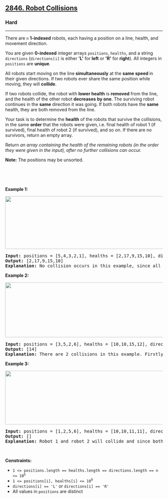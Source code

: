 <h2><a href="https://leetcode.com/problems/robot-collisions">2846. Robot Collisions</a></h2><h3>Hard</h3><hr><p>There are <code>n</code> <strong>1-indexed</strong> robots, each having a position on a line, health, and movement direction.</p>

<p>You are given <strong>0-indexed</strong> integer arrays <code>positions</code>, <code>healths</code>, and a string <code>directions</code> (<code>directions[i]</code> is either <strong>&#39;L&#39;</strong> for <strong>left</strong> or <strong>&#39;R&#39;</strong> for <strong>right</strong>). All integers in <code>positions</code> are <strong>unique</strong>.</p>

<p>All robots start moving on the line<strong> simultaneously</strong> at the <strong>same speed </strong>in their given directions. If two robots ever share the same position while moving, they will <strong>collide</strong>.</p>

<p>If two robots collide, the robot with <strong>lower health</strong> is <strong>removed</strong> from the line, and the health of the other robot <strong>decreases</strong> <strong>by one</strong>. The surviving robot continues in the <strong>same</strong> direction it was going. If both robots have the <strong>same</strong> health, they are both<strong> </strong>removed from the line.</p>

<p>Your task is to determine the <strong>health</strong> of the robots that survive the collisions, in the same <strong>order </strong>that the robots were given,<strong> </strong>i.e. final health of robot 1 (if survived), final health of robot 2 (if survived), and so on. If there are no survivors, return an empty array.</p>

<p>Return <em>an array containing the health of the remaining robots (in the order they were given in the input), after no further collisions can occur.</em></p>

<p><strong>Note:</strong> The positions may be unsorted.</p>

<div class="notranslate" style="all: initial;">&nbsp;</div>

<p>&nbsp;</p>
<p><strong class="example">Example 1:</strong></p>

<p><img height="169" src="https://assets.leetcode.com/uploads/2023/05/15/image-20230516011718-12.png" width="808" /></p>

<pre>
<strong>Input:</strong> positions = [5,4,3,2,1], healths = [2,17,9,15,10], directions = &quot;RRRRR&quot;
<strong>Output:</strong> [2,17,9,15,10]
<strong>Explanation:</strong> No collision occurs in this example, since all robots are moving in the same direction. So, the health of the robots in order from the first robot is returned, [2, 17, 9, 15, 10].
</pre>

<p><strong class="example">Example 2:</strong></p>

<p><img height="176" src="https://assets.leetcode.com/uploads/2023/05/15/image-20230516004433-7.png" width="717" /></p>

<pre>
<strong>Input:</strong> positions = [3,5,2,6], healths = [10,10,15,12], directions = &quot;RLRL&quot;
<strong>Output:</strong> [14]
<strong>Explanation:</strong> There are 2 collisions in this example. Firstly, robot 1 and robot 2 will collide, and since both have the same health, they will be removed from the line. Next, robot 3 and robot 4 will collide and since robot 4&#39;s health is smaller, it gets removed, and robot 3&#39;s health becomes 15 - 1 = 14. Only robot 3 remains, so we return [14].
</pre>

<p><strong class="example">Example 3:</strong></p>

<p><img height="172" src="https://assets.leetcode.com/uploads/2023/05/15/image-20230516005114-9.png" width="732" /></p>

<pre>
<strong>Input:</strong> positions = [1,2,5,6], healths = [10,10,11,11], directions = &quot;RLRL&quot;
<strong>Output:</strong> []
<strong>Explanation:</strong> Robot 1 and robot 2 will collide and since both have the same health, they are both removed. Robot 3 and 4 will collide and since both have the same health, they are both removed. So, we return an empty array, [].</pre>

<p>&nbsp;</p>
<p><strong>Constraints:</strong></p>

<ul>
	<li><code>1 &lt;= positions.length == healths.length == directions.length == n &lt;= 10<sup>5</sup></code></li>
	<li><code>1 &lt;= positions[i], healths[i] &lt;= 10<sup>9</sup></code></li>
	<li><code>directions[i] == &#39;L&#39;</code> or <code>directions[i] == &#39;R&#39;</code></li>
	<li>All values in <code>positions</code> are distinct</li>
</ul>
